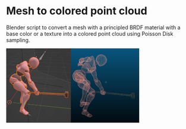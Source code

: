 # Mesh to colored point cloud

Blender script to convert a mesh with a principled BRDF material with a base color or a texture into a colored point cloud using Poisson Disk sampling.

<img src="docs/images/mesh.png" alt="mesh" height="200"/><img src="docs/images/pcd.png" alt="point cloud" height="200"/>